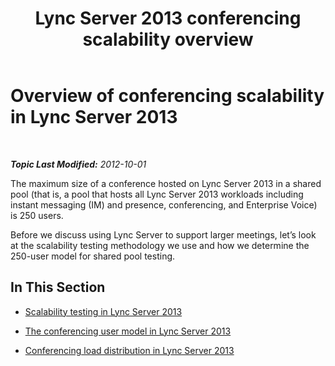 ﻿---
title: Lync Server 2013 conferencing scalability overview
TOCTitle: Overview of Lync Server 2013 conferencing scalability
ms:assetid: 12da650b-4361-4487-91cb-1a2e9a0a7e19
ms:mtpsurl: https://technet.microsoft.com/en-us/library/JJ204687(v=OCS.15)
ms:contentKeyID: 48183461
ms.date: 07/23/2014
mtps_version: v=OCS.15
---

<div data-xmlns="http://www.w3.org/1999/xhtml">

<div class="topic" data-xmlns="http://www.w3.org/1999/xhtml" data-msxsl="urn:schemas-microsoft-com:xslt" data-cs="http://msdn.microsoft.com/en-us/">

<div data-asp="http://msdn2.microsoft.com/asp">

# Overview of conferencing scalability in Lync Server 2013

</div>

<div id="mainSection">

<div id="mainBody">

<span> </span>

_**Topic Last Modified:** 2012-10-01_

The maximum size of a conference hosted on Lync Server 2013 in a shared pool (that is, a pool that hosts all Lync Server 2013 workloads including instant messaging (IM) and presence, conferencing, and Enterprise Voice) is 250 users.

Before we discuss using Lync Server to support larger meetings, let’s look at the scalability testing methodology we use and how we determine the 250-user model for shared pool testing.

<div>

## In This Section

  - [Scalability testing in Lync Server 2013](lync-server-2013-scalability-testing.md)

  - [The conferencing user model in Lync Server 2013](lync-server-2013-conferencing-user-model.md)

  - [Conferencing load distribution in Lync Server 2013](lync-server-2013-conferencing-load-distribution.md)

</div>

</div>

<span> </span>

</div>

</div>

</div>

